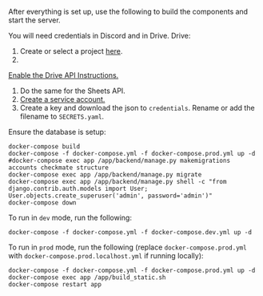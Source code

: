 After everything is set up, use the following to build the components and start the server.

You will need credentials in Discord and in Drive.
Drive:
1. Create or select a project [here](https://console.developers.google.com/).
1.
[Enable the Drive API Instructions.](https://developers.google.com/drive/api/v3/enable-drive-api)
1. Do the same for the Sheets API.
1. [Create a service account.](https://console.cloud.google.com/iam-admin/serviceaccounts)
1. Create a key and download the json to `credentials`. Rename or add the filename to `SECRETS.yaml`.

Ensure the database is setup:
```
docker-compose build
docker-compose -f docker-compose.yml -f docker-compose.prod.yml up -d
#docker-compose exec app /app/backend/manage.py makemigrations accounts checkmate structure
docker-compose exec app /app/backend/manage.py migrate
docker-compose exec app /app/backend/manage.py shell -c "from django.contrib.auth.models import User; User.objects.create_superuser('admin', password='admin')"
docker-compose down
```

To run in `dev` mode, run the following:
```
docker-compose -f docker-compose.yml -f docker-compose.dev.yml up -d
```

To run in `prod` mode, run the following (replace `docker-compose.prod.yml` with `docker-compose.prod.localhost.yml` if running locally):
```
docker-compose -f docker-compose.yml -f docker-compose.prod.yml up -d
docker-compose exec app /app/build_static.sh
docker-compose restart app
```
